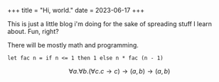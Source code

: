 +++
title = "Hi, world."
date = 2023-06-17
+++

This is just a little blog i'm doing for the sake of spreading stuff I learn about. Fun, right?

There will be mostly math and programming.

```scss, ocaml
let fac n = if n <= 1 then 1 else n * fac (n - 1)
```

$$\forall a. \forall b. (\forall c. c \to c) \to (a, b) \to (a, b)$$
